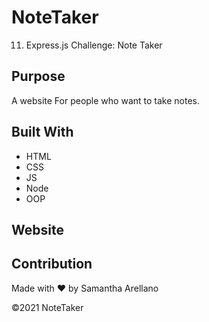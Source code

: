 # NoteTaker
11. Express.js Challenge: Note Taker

## Purpose
A website For people who want to take notes.

## Built With
* HTML
* CSS
* JS
* Node
* OOP

## Website


## Contribution
Made with ❤️ by Samantha Arellano

©️2021 NoteTaker